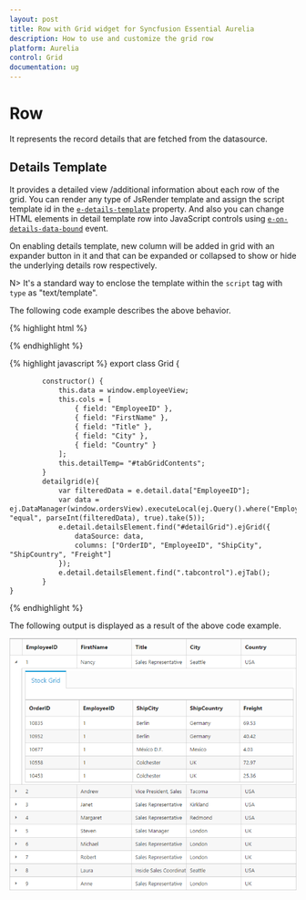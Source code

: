 ```yaml
---
layout: post
title: Row with Grid widget for Syncfusion Essential Aurelia
description: How to use and customize the grid row
platform: Aurelia
control: Grid
documentation: ug
--- 
```

# Row

It represents the record details that are fetched from the datasource.

## Details Template

It provides a detailed view /additional information about each row of the grid. You can render any type of JsRender template and assign the script template id in the [`e-details-template`](http://help.syncfusion.com/api/js/ejgrid#members:detailstemplate "detailsTemplate") property. And also you can change HTML elements in detail template row into JavaScript controls using [`e-on-details-data-bound`](http://help.syncfusion.com/api/js/ejgrid#events:detailsdatabound "detailsDataBound") event.

On enabling details template, new column will be added in grid with an expander button in it and that can be expanded or collapsed to show or hide the underlying details row respectively.

N> It's a standard way to enclose the template within the `script` tag with `type` as "text/template".

The following code example describes the above behavior.

{% highlight html %}
<ej-grid e-data-source.bind="data" e-columns.bind="cols" e-details-template.bind="detailTemp" e-on-details-data-bound.trigger="detailgrid($event)">
  </ej-grid>

  <script id="tabGridContents" type="text/template"> 
    <div class="tabcontrol" id="Test">
        <ul>
            <li><a>Stock Grid</a></li>
        </ul>
        <div id="gridTab${EmployeeID}">
            <div id="detailGrid"></div>
        </div>
    </div>
</script> 
{% endhighlight %}

{% highlight javascript %}
 export class Grid {
    
            constructor() {
			    this.data = window.employeeView;
                this.cols = [				
                    { field: "EmployeeID" },
                    { field: "FirstName" },
                    { field: "Title" },
                    { field: "City" },
                    { field: "Country" }
                ];
                this.detailTemp= "#tabGridContents";
			}
            detailgrid(e){
                var filteredData = e.detail.data["EmployeeID"];
                var data = ej.DataManager(window.ordersView).executeLocal(ej.Query().where("EmployeeID", "equal", parseInt(filteredData), true).take(5));
                e.detail.detailsElement.find("#detailGrid").ejGrid({
                    dataSource: data,
                    columns: ["OrderID", "EmployeeID", "ShipCity", "ShipCountry", "Freight"]
                });
                e.detail.detailsElement.find(".tabcontrol").ejTab();
            }
    }

{% endhighlight %}

The following output is displayed as a result of the above code example.

![](Row_images/Row_img1.png)